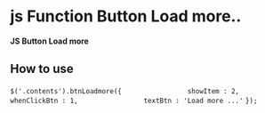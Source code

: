 # js Function Button Load more..

****JS Button Load more****

## How to use

`$('.contents').btnLoadmore({`
`                showItem : 2,`
`                whenClickBtn : 1,`
`                textBtn : 'Load more ...'`
`});`
